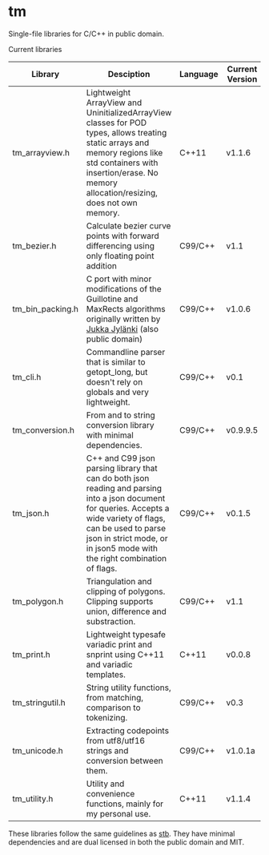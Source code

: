 # tm
Single-file libraries for C/C++ in public domain.

Current libraries

Library | Desciption | Language | Current Version
--- | --- | --- | ---
tm_arrayview.h | Lightweight ArrayView and UninitializedArrayView classes for POD types, allows treating static arrays and memory regions like std containers with insertion/erase. No memory allocation/resizing, does not own memory. | C++11 | v1.1.6
tm_bezier.h | Calculate bezier curve points with forward differencing using only floating point addition | C99/C++ | v1.1
tm_bin_packing.h | C port with minor modifications of the Guillotine and MaxRects algorithms originally written by [Jukka Jylänki](https://github.com/juj/RectangleBinPack) (also public domain) | C99/C++ | v1.0.6
tm_cli.h | Commandline parser that is similar to getopt_long, but doesn't rely on globals and very lightweight. | C99/C++ | v0.1
tm_conversion.h | From and to string conversion library with minimal dependencies. | C99/C++ | v0.9.9.5
tm_json.h | C++ and C99 json parsing library that can do both json reading and parsing into a json document for queries. Accepts a wide variety of flags, can be used to parse json in strict mode, or in json5 mode with the right combination of flags. | C99/C++ | v0.1.5
tm_polygon.h | Triangulation and clipping of polygons. Clipping supports union, difference and substraction. | C99/C++ | v1.1
tm_print.h | Lightweight typesafe variadic print and snprint using C++11 and variadic templates. | C++11 | v0.0.8
tm_stringutil.h | String utility functions, from matching, comparison to tokenizing. | C99/C++ | v0.3
tm_unicode.h | Extracting codepoints from utf8/utf16 strings and conversion between them. | C99/C++ | v1.0.1a
tm_utility.h | Utility and convenience functions, mainly for my personal use. | C++11 | v1.1.4

These libraries follow the same guidelines as [stb](https://github.com/nothings/stb).
They have minimal dependencies and are dual licensed in both the public domain and MIT.
